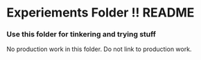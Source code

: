 # Experiements Folder !! README #

### Use this folder for tinkering and trying stuff ###

No production work in this folder.
Do not link to production work.
